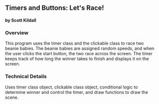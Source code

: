 ## Timers and Buttons: Let's Race!
#### by Scott Kildall



### Overview

This program uses the timer class and the clickable class to race two beanie babies. The beanie babies are assigned random speeds, and when the user clicks the start button, the two race across the screen. The timer keeps track of how long the winner takes to finish and displays it on the screen.


### Technical Details

Uses timer class object, clickable class object, conditional logic to determine winner and control the timer, and draw functions to draw the scene.